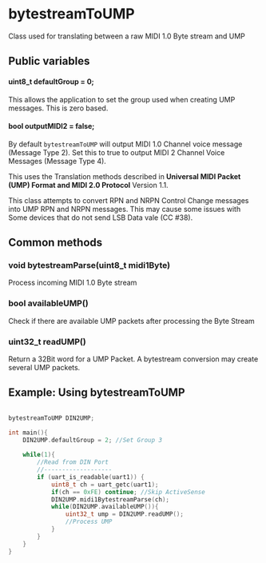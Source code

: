 # bytestreamToUMP
Class used for translating between a raw MIDI 1.0 Byte stream and UMP

## Public variables

#### uint8_t defaultGroup = 0;

This allows the application to set the group used when creating UMP messages. This is zero based.

#### bool outputMIDI2 = false;

By default ```bytestreamToUMP``` will output MIDI 1.0 Channel voice message (Message Type 2). Set this to true to output 
MIDI 2 Channel Voice Messages (Message Type 4).

This uses the Translation methods described in **Universal MIDI Packet (UMP) Format
and MIDI 2.0 Protocol** Version 1.1.

This class attempts to convert RPN and NRPN Control Change messages into UMP RPN and NRPN messages. This may cause some 
issues with Some devices that do not send LSB Data vale (CC #38).

## Common methods
### void bytestreamParse(uint8_t midi1Byte)
Process incoming MIDI 1.0 Byte stream

### bool availableUMP()
Check if there are available UMP packets after processing the Byte Stream

### uint32_t readUMP()
Return a 32Bit word for a UMP Packet. A bytestream conversion may create several UMP packets.



## Example: Using bytestreamToUMP 

```c++

bytestreamToUMP DIN2UMP;

int main(){
    DIN2UMP.defaultGroup = 2; //Set Group 3
    
    while(1){
        //Read from DIN Port
        //-------------------
        if (uart_is_readable(uart1)) {
            uint8_t ch = uart_getc(uart1);
            if(ch == 0xFE) continue; //Skip ActiveSense
            DIN2UMP.midi1BytestreamParse(ch);
            while(DIN2UMP.availableUMP()){
                uint32_t ump = DIN2UMP.readUMP();
                //Process UMP 
            }
        }
    }
}
```

